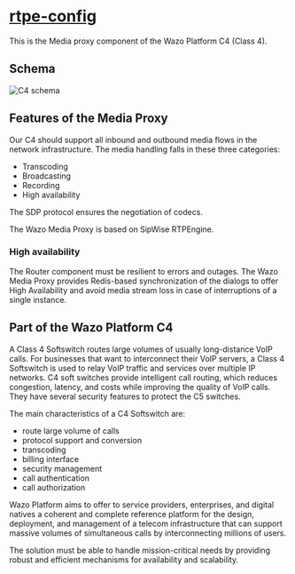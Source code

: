 # [rtpe-config](https://github.com/wazo-platform/wazo-rtpe-config)

This is the Media proxy component of the Wazo Platform C4 (Class 4).

## Schema

![C4 schema](diagram-c4.svg)

## Features of the Media Proxy

Our C4 should support all inbound and outbound media flows in the network infrastructure. The media handling falls in these three categories:

* Transcoding
* Broadcasting
* Recording
* High availability

The SDP protocol ensures the negotiation of codecs.

The Wazo Media Proxy is based on SipWise RTPEngine.

### High availability

The Router component must be resilient to errors and outages. The Wazo Media Proxy provides Redis-based synchronization of the dialogs to offer High Availability and avoid media stream loss in case of interruptions of a single instance.

## Part of the Wazo Platform C4

A Class 4 Softswitch routes large volumes of usually long-distance VoIP calls. For businesses that want to interconnect their VoIP servers, a Class 4 Softswitch is used to relay VoIP traffic and services over multiple IP networks. C4 soft switches provide intelligent call routing, which reduces congestion, latency, and costs while improving the quality of VoIP calls. They have several security features to protect the C5 switches.

The main characteristics of a C4 Softswitch are:

* route large volume of calls
* protocol support and conversion
* transcoding
* billing interface
* security management
* call authentication
* call authorization

Wazo Platform aims to offer to service providers, enterprises, and digital natives a coherent and complete reference platform for the design, deployment, and management of a telecom infrastructure that can support massive volumes of simultaneous calls by interconnecting millions of users.

The solution must be able to handle mission-critical needs by providing robust and efficient mechanisms for availability and scalability.